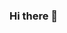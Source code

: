### Hi there 👋

<!--
**fatema ali ui/ux designer/fatemauidesigner** is a ✨ _special_ ✨ repository because its `README.md` (this file) appears on your GitHub profile.

Here are some ideas to get you started:

- 🔭 I’m currently working on my portfolio website...
- 🌱 I’m currently learning ...
- 👯 I’m looking to collaborate on ...
- 🤔 I’m looking for help with ...
- 💬 Ask me about ...
- 📫 How to reach me: on linkedin https://www.linkedin.com/in/fatema-ali-9b203919b?lipi=urn%3Ali%3Apage%3Ad_flagship3_profile_view_base_contact_details%3BrJ9y%2BM26TQusiB1kOpAMsA%3D%3D...
- 😄 Pronouns: ...
- ⚡ Fun fact: ...
-->
